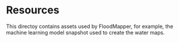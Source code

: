 # Resources

This directoy contains assets used by FloodMapper, for example, the
machine learning model snapshot used to create the water maps.